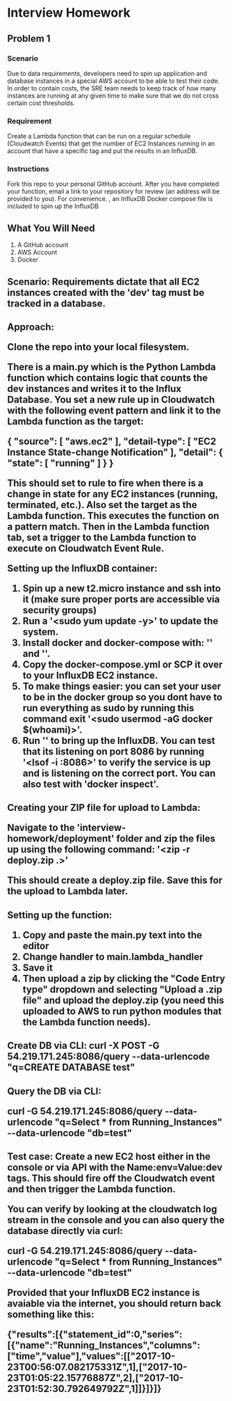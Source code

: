# Interview Homework


## Problem 1

### Scenario
Due to data requirements, developers need to spin up application and database instances in a special AWS account to be able to test their code.  In order to contain costs, the SRE team needs to keep track of how many instances are running at any given time to make sure that we do not cross certain cost thresholds.

### Requirement
Create a Lambda function that can be run on a regular schedule (Cloudwatch Events) that get the number of EC2 Instances running in an account that have a specific tag and put the results in an InfluxDB.

### Instructions
Fork this repo to your personal GitHub account.  After you have completed your function, email a link to your repository for review (an address will be provided to you).  For convenience. , an InfluxDB Docker compose file is included to spin up the InfluxDB

## What You Will Need
1.  A GitHub account
2.  AWS Account
3.  Docker

<h2> Scenario:
Requirements dictate that all EC2 instances created with the 'dev' tag must be tracked in a database.

<h2> Approach:

Clone the repo into your local filesystem.

There is a main.py which is the Python Lambda function which contains logic that counts the dev instances and writes it to the Influx Database.
You set a new rule up in Cloudwatch with the following event pattern and link it to the Lambda function as the target:

{
"source": [
  "aws.ec2"
],
"detail-type": [
  "EC2 Instance State-change Notification"
],
"detail": {
  "state": [
    "running"
  ]
}
}

This should set to rule to fire when there is a change in state for any EC2 instances (running, terminated, etc.).
Also set the target as the Lambda function. This executes the function on a pattern match.
Then in the Lambda function tab, set a trigger to the Lambda function to execute on Cloudwatch Event Rule.

Setting up the InfluxDB container:

1) Spin up a new t2.micro instance and ssh into it (make sure proper ports are accessible via security groups)
2) Run a '<sudo yum update -y>' to update the system.
3) Install docker and docker-compose with: '<sudo yum install docker>' and '<yum install docker-compose>'.
4) Copy the docker-compose.yml or SCP it over to your InfluxDB EC2 instance.
5) To make things easier: you can set your user to be in the docker group so you dont have to run everything as sudo
by running this command exit '<sudo usermod -aG docker $(whoami)>'.
6) Run '<docker-compose up>' to bring up the InfluxDB. You can test that its listening on port 8086 by running '<lsof -i :8086>'
to verify the service is up and is listening on the correct port. You can also test with 'docker inspect'.

<h2> Creating your ZIP file for upload to Lambda:

Navigate to the 'interview-homework/deployment' folder and zip the files up using the following command:
    '<zip -r deploy.zip .>'

This should create a deploy.zip file. Save this for the upload to Lambda later.

<h2> Setting up the function:

1. Copy and paste the main.py text into the editor
2. Change handler to main.lambda_handler
3. Save it
4. Then upload a zip by clicking the "Code Entry type" dropdown and selecting "Upload a .zip file" and upload the deploy.zip (you need this uploaded to AWS to run python modules that the Lambda function needs).

<h2> Create DB via CLI:
curl -X POST -G 54.219.171.245:8086/query --data-urlencode "q=CREATE DATABASE test"

<h2> Query the DB via CLI:

curl -G 54.219.171.245:8086/query --data-urlencode "q=Select * from Running_Instances" --data-urlencode "db=test"

<h2> Test case:
Create a new EC2 host either in the console or via API with the Name:env=Value:dev tags.
This should fire off the Cloudwatch event and then trigger the Lambda function.

You can verify by looking at the cloudwatch log stream in the console and you can
also query the database directly via curl:

curl -G 54.219.171.245:8086/query --data-urlencode "q=Select * from Running_Instances" --data-urlencode "db=test"

Provided that your InfluxDB EC2 instance is avaiable via the internet, you should return back something like this:

{"results":[{"statement_id":0,"series":[{"name":"Running_Instances","columns":["time","value"],"values":[["2017-10-23T00:56:07.082175331Z",1],["2017-10-23T01:05:22.15776887Z",2],["2017-10-23T01:52:30.792649792Z",1]]}]}]}
